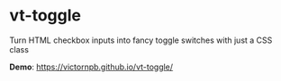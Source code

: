 # vt-toggle
Turn HTML checkbox inputs into fancy toggle switches with just a CSS class


**Demo**: https://victornpb.github.io/vt-toggle/
